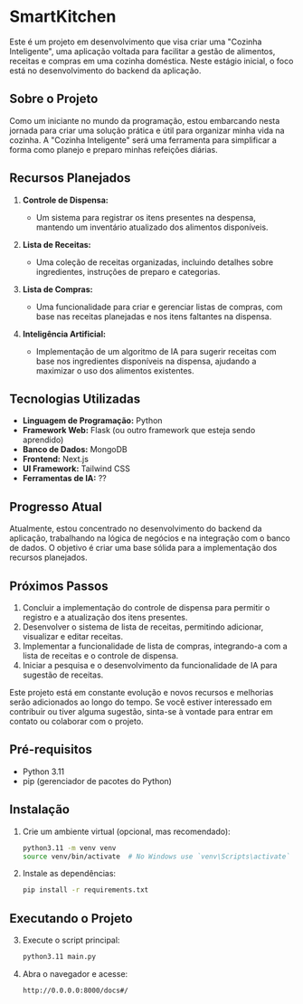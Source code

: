 # SmartKitchen

Este é um projeto em desenvolvimento que visa criar uma "Cozinha Inteligente", uma aplicação voltada para facilitar a gestão de alimentos, receitas e compras em uma cozinha doméstica. Neste estágio inicial, o foco está no desenvolvimento do backend da aplicação.

## Sobre o Projeto

Como um iniciante no mundo da programação, estou embarcando nesta jornada para criar uma solução prática e útil para organizar minha vida na cozinha. A "Cozinha Inteligente" será uma ferramenta para simplificar a forma como planejo e preparo minhas refeições diárias.

## Recursos Planejados

1. **Controle de Dispensa:**
   - Um sistema para registrar os itens presentes na despensa, mantendo um inventário atualizado dos alimentos disponíveis.

2. **Lista de Receitas:**
   - Uma coleção de receitas organizadas, incluindo detalhes sobre ingredientes, instruções de preparo e categorias.

3. **Lista de Compras:**
   - Uma funcionalidade para criar e gerenciar listas de compras, com base nas receitas planejadas e nos itens faltantes na dispensa.

4. **Inteligência Artificial:**
   - Implementação de um algoritmo de IA para sugerir receitas com base nos ingredientes disponíveis na dispensa, ajudando a maximizar o uso dos alimentos existentes.

## Tecnologias Utilizadas

- **Linguagem de Programação:** Python
- **Framework Web:** Flask (ou outro framework que esteja sendo aprendido)
- **Banco de Dados:** MongoDB
- **Frontend:** Next.js
- **UI Framework:** Tailwind CSS
- **Ferramentas de IA:** ??

## Progresso Atual

Atualmente, estou concentrado no desenvolvimento do backend da aplicação, trabalhando na lógica de negócios e na integração com o banco de dados. O objetivo é criar uma base sólida para a implementação dos recursos planejados.

## Próximos Passos

1. Concluir a implementação do controle de dispensa para permitir o registro e a atualização dos itens presentes.
2. Desenvolver o sistema de lista de receitas, permitindo adicionar, visualizar e editar receitas.
3. Implementar a funcionalidade de lista de compras, integrando-a com a lista de receitas e o controle de dispensa.
4. Iniciar a pesquisa e o desenvolvimento da funcionalidade de IA para sugestão de receitas.

Este projeto está em constante evolução e novos recursos e melhorias serão adicionados ao longo do tempo. Se você estiver interessado em contribuir ou tiver alguma sugestão, sinta-se à vontade para entrar em contato ou colaborar com o projeto.


## Pré-requisitos

- Python 3.11
- pip (gerenciador de pacotes do Python)

## Instalação


1. Crie um ambiente virtual (opcional, mas recomendado):
    ```bash
    python3.11 -m venv venv
    source venv/bin/activate  # No Windows use `venv\Scripts\activate`
    ```

2. Instale as dependências:
    ```bash
    pip install -r requirements.txt
    ```

## Executando o Projeto

3. Execute o script principal:
    ```bash
    python3.11 main.py
    ```

4. Abra o navegador e acesse:
    ```
    http://0.0.0.0:8000/docs#/
    ```

